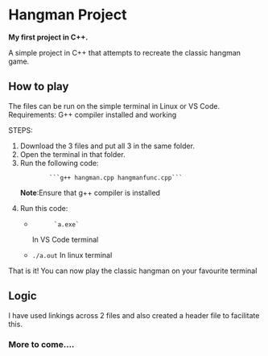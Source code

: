 # Hangman Project
<p><strong>My first project in C++.</strong></p>
<p>A simple project in C++ that attempts to recreate the classic hangman game.</p>

## How to play
<p>The files can be run on the simple terminal in Linux or VS Code. <br>
    Requirements: G++ compiler installed and working</p>
<p>STEPS:
<ol>
  <li> Download the 3 files and put all 3 in the same folder.</li>
  <li> Open the terminal in that folder.</li>
  <li> Run the following code: 
      
            ```g++ hangman.cpp hangmanfunc.cpp```
            
  <strong>Note</strong>:Ensure that g++ compiler is installed
  </li>
  <li> Run this code:
    <ul>
      <li> 
          
          `a.exe`
          
  In VS Code terminal
      </li>
      <li>
        ```./a.out```
        In linux terminal
      </li>
    </ul>
  </li>
</ol>
</p>
<p>That is it! You can now play the classic hangman on your favourite terminal</p>

## Logic
<p>I have used linkings across 2 files and also created a header file to facilitate this.</p>

### More to come....
